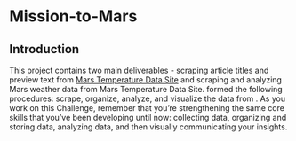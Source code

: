 # Mission-to-Mars
## Introduction
This project contains two main deliverables - scraping article titles and preview text from <a href="https://data-class-mars-challenge.s3.amazonaws.com/Mars/index.html" target="_blank"> Mars Temperature Data Site</a> and scraping and analyzing Mars weather data from Mars Temperature Data Site.
formed the following procedures: scrape, organize, analyze, and visualize the data from . As you work on this Challenge, remember that you’re strengthening the same core skills that you’ve been developing until now: collecting data, organizing and storing data, analyzing data, and then visually communicating your insights.
